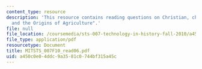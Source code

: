 ```yaml
---
content_type: resource
description: 'This resource contains reading questions on Christian, chapter 8: "Intensification
  and the Origins of Agriculture".'
file: null
file_location: /coursemedia/sts-007-technology-in-history-fall-2010/a450c0e04ddc9a3581c0744bf315a45c_MITSTS_007F10_read06.pdf
file_type: application/pdf
resourcetype: Document
title: MITSTS_007F10_read06.pdf
uid: a450c0e0-4ddc-9a35-81c0-744bf315a45c
---
```

